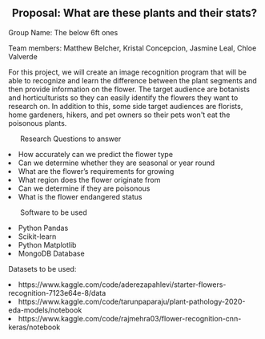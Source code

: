 <h2 align="center"> Proposal: What are these plants and their stats?  </h2>

<p> Group Name: The below 6ft ones </p>


Team members: Matthew Belcher, Kristal Concepcion, Jasmine Leal, Chloe Valverde


<h7>For this project, we will create an image recognition program that will be able to recognize and learn the difference between the plant segments and then provide information on the flower. The target audience are botanists and horticulturists so they can easily identify the flowers they want to research on. In addition to this, some side target audiences are florists, home gardeners, hikers, and pet owners so their pets won't eat the poisonous plants. </h7>
	

<ul>Research Questions to answer</ul>

<li> How accurately can we predict the flower type</li>
<li> Can we determine whether they are seasonal or year round</li>
<li> What are the flower’s requirements for growing</li>
<li> What region does the flower originate from</li>
<li> Can we determine if they are poisonous </li>
<li> What is the flower endangered status</li>


<ul>Software to be used</ul>

<li> Python Pandas</li>
<li> Scikit-learn</li>
<li> Python Matplotlib</li>
<li> MongoDB Database</li>

Datasets to be used: 
<li> https://www.kaggle.com/code/aderezapahlevi/starter-flowers-recognition-7123e64e-8/data</li>
<li> https://www.kaggle.com/code/tarunpaparaju/plant-pathology-2020-eda-models/notebook</li>

<li> https://www.kaggle.com/code/rajmehra03/flower-recognition-cnn-keras/notebook</li>



